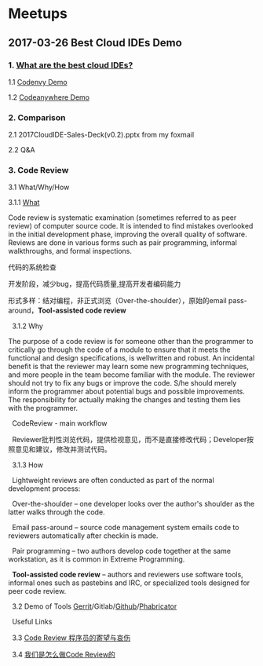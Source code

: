 # Meetups
## 2017-03-26 Best Cloud IDEs Demo

### 1. [What are the best cloud IDEs?](https://www.slant.co/topics/713/~best-cloud-ides)

   1.1 [Codenvy Demo](https://codenvy.io/)
   
   1.2 [Codeanywhere Demo](https://codeanywhere.com/)
   
### 2. Comparison

   2.1 2017CloudIDE-Sales-Deck(v0.2).pptx from my foxmail
   
   2.2 Q&A

### 3. Code Review

   3.1 What/Why/How
   
   3.1.1 [What](https://en.wikipedia.org/wiki/Code_review)
   
   Code review is systematic examination (sometimes referred to as peer review) of computer source code. It is intended to find mistakes overlooked in the initial development phase, improving the overall quality of software. Reviews are done in various forms such as pair programming, informal walkthroughs, and formal inspections.
   
   代码的系统检查
   
   开发阶段，减少bug，提高代码质量,提高开发者编码能力
   
   形式多样：结对编程，非正式浏览（Over-the-shoulder），原始的email pass-around，**Tool-assisted code review**
   
   3.1.2 Why
   
   The purpose of a code review is for someone other than the programmer to critically go through the code of a module to ensure that it meets the functional and design specifications, is wellwritten and robust. An incidental benefit is that the reviewer may learn some new programming techniques, and more people in the team become familiar with the module. The reviewer should not try to fix any bugs or improve the code. S/he should merely inform the programmer about potential bugs and possible improvements. The responsibility for actually making the changes and testing them lies with the programmer.
   
   CodeReview - main workflow
   
   Reviewer批判性浏览代码，提供检视意见，而不是直接修改代码；Developer按照意见和建议，修改并测试代码。
   
   3.1.3 How
   
   Lightweight reviews are often conducted as part of the normal development process:
   
   Over-the-shoulder – one developer looks over the author's shoulder as the latter walks through the code.
   
   Email pass-around – source code management system emails code to reviewers automatically after checkin is made.
   
   Pair programming – two authors develop code together at the same workstation, as it is common in Extreme Programming.
   
   **Tool-assisted code review** – authors and reviewers use software tools, informal ones such as pastebins and IRC, or specialized tools designed for peer code review.
   
   3.2 Demo of Tools [Gerrit](https://android-review.googlesource.com/#/c/349294/)/Gitlab/[Github](https://github.com/sonicning/HelloWorld/pull/3)/[Phabricator](https://phabricator.wikimedia.org/D592)
   
   Useful Links
   
   3.3 [Code Review 程序员的寄望与哀伤](http://www.cnblogs.com/mindwind/p/5639008.html)
   
   3.4 [我们是怎么做Code Review的](http://www.cnblogs.com/wenhx/p/How-We-Code-Review.html)
